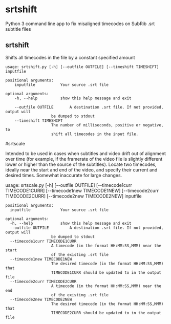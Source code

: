 # srtshift
Python 3 command line app to fix misaligned timecodes on SubRib .srt subtitle files

## srtshift
	
Shifts all timecodes in the file by a constant specified amount

	usage: srtshift.py [-h] [--outfile OUTFILE] [--timeshift TIMESHIFT] inputfile

	positional arguments:
		inputfile			Your source .srt file

	optional arguments:
		-h, --help			show this help message and exit
		
		--outfile OUTFILE		A destination .srt file. If not provided, output will
						be dumped to stdout
		--timeshift TIMESHIFT
						The number of milliseconds, positive or negative, to
						shift all timecodes in the input file.
						
#srtscale

Intended to be used in cases when subtitles and video drift out of alignment over time (for example, if the framerate of the video file is slightly different lower or higher than the source of the subtitles). Locate two timecodes, ideally near the start and end of the video, and specify their current and desired times. Somewhat inaccurate for large changes.

usage: srtscale.py [-h] [--outfile OUTFILE] [--timecode1curr TIMECODE1CURR]
                   [--timecode1new TIMECODE1NEW]
                   [--timecode2curr TIMECODE2CURR]
                   [--timecode2new TIMECODE2NEW]
                   inputfile

	positional arguments:
	  inputfile             Your source .srt file

	optional arguments:
	  -h, --help            show this help message and exit
	  --outfile OUTFILE     	A destination .srt file. If not provided, output will
						be dumped to stdout
	  --timecode1curr TIMECODE1CURR
						A timecode (in the format HH:MM:SS,MMM) near the start
						of the existing .srt file
	  --timecode1new TIMECODE1NEW
						The desired timecode (in the format HH:MM:SS,MMM) that
						TIMECODE1CURR should be updated to in the output file
	  --timecode2curr TIMECODE2CURR
						A timecode (in the format HH:MM:SS,MMM) near the end
						of the existing .srt file
	  --timecode2new TIMECODE2NEW
						The desired timecode (in the format HH:MM:SS,MMM) that
						TIMECODE2CURR should be updated to in the output file
